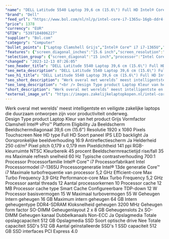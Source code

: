 ```yaml
---
"name": "DELL Latitude 5540 Laptop 39,6 cm (15.6\") Full HD Intel® Core™ i7 i7-1365U 16 GB DDR4-SDRAM 512 GB SSD Wi-Fi 6E (802.11ax) Windows 11 Pro Grijs"
"brand": "Dell"
"feed_url": "https://www.bol.com/nl/nl/p/intel-core-i7-1365u-16gb-ddr4-sdram-512gb-ssd-39-6-cm-full-hd-1920-x-1080-ips-intel-iris-xe-graphics-lan-wlan-webcam-windows-11-pro-64-bit/9300000148468887"
"price": 1378
"currency": "EUR"
"GTIN": "5397184806227"
"supplier": "Bol.com"
"category": "Computer"
"bullet_points": ["Laptop Clamshell Grijs","Intel® Core™ i7 i7-1365U","39,6 cm (15.6\") Full HD 1920 x 1080 Pixels IPS LED backlight 16:9","16 GB DDR4-SDRAM 3200 MHz 2 x 8 GB","512 GB SSD","Intel Iris Xe Graphics","Wi-Fi 6E (802.11ax) Ethernet LAN 10,100,1000 Mbit/s Bluetooth","Lithium-Ion (Li-Ion) 54 Wh 65 W","Windows 11 Pro 64-bit"]
"features": {"screen_diagonal_inches":"15.6 inch","screen_resolution":"1920 x 1080 Pixels","processor_family":"Intel® Core™ i7","memory_size":"16 GB","memory_type":"DDR4-SDRAM","total_storage_space":"512 GB","operating_system":"Windows","battery_capacity":"54 Wh","width":"357,8 mm","depth":"233,3 mm","weight":"1,61 kg","graphics_card":"Intel Iris Xe Graphics"}
"selection_group": {"screen_diagonal":"15 inch","processor":"Intel Core i7","changed_price_past_3_days":false,"product_family":"Latitude"}
"changed": "2023-12-13 07:26:05"
"seo_header_title": "DELL Latitude 5540 Laptop 39,6 cm (15.6\") Full HD Intel® Core™ i7 i7-1365U 16 GB DDR4-SDRAM 512 GB SSD Wi-Fi 6E (802.11ax) Windows 11 Pro Grijs"
"seo_meta_description": "DELL Latitude 5540 Laptop 39,6 cm (15.6\") Full HD Intel® Core™ i7 i7-1365U 16 GB DDR4-SDRAM 512 GB SSD Wi-Fi 6E (802.11ax) Windows 11 Pro Grijs"
"seo_h1_title": "DELL Latitude 5540 Laptop 39,6 cm (15.6\") Full HD Intel® Core™ i7 i7-1365U 16 GB DDR4-SDRAM 512 GB SSD Wi-Fi 6E (802.11ax) Windows 11 Pro Grijs"
"seo_short_description": "Werk overal met werelds’ meest intelligentste en veiligste zakelijke laptops die duurzaam ontworpen zijn voor productiviteit onderweg."
"seo_long_description": "<br /> Design Type product Laptop Kleur van het product Grijs Vormfactor Clamshell Intel® vPro™ Platform Eligibility Ja Beeldscherm Beeldschermdiagonaal 39,6 cm (15. 6\") Resolutie 1920 x 1080 Pixels Touchscreen Nee HD type Full HD Soort paneel IPS LED backlight Ja Oorspronkelijke beeldverhouding 16:9 Antireflectiescherm Ja Helderheid 250 cd/m² Pixel pitch 0,179 x 0,179 mm Pixeldichtheid 141 ppi RGB-kleurruimte NTSC Kleurbereik 45 procent Beeldschermreactietijd rise/fall 35 ms Maximale refresh snelheid 60 Hz Typische contrastverhouding 700:1 Processor Processorfamilie Intel® Core™ i7 Processorfabrikant Intel Processormodel i7-1365U Processorgeneratie Intel® 13de generatie Core™ i7 Maximale turbofrequentie van processor 5,2 GHz Efficient-core Max Turbo Frequency 3,9 GHz Performance-core Max Turbo Frequency 5,2 GHz Processor aantal threads 12 Aantal processorkernen 10 Processor cache 12 MB Processor cache type Smart Cache Configureerbare TDP-down 12 W Processor basisvermogen 15 W Maximaal turbovermogen 55 W Geheugen Intern geheugen 16 GB Maximum intern geheugen 64 GB Intern geheugentype DDR4-SDRAM Kloksnelheid geheugen 3200 MHz Geheugen form factor SO-DIMM Geheugenlayout 2 x 8 GB Geheugenslots 2x SO-DIMM Geheugen kanaal Dubbelkanaals Non-ECC Ja Opslagmedia Totale opslagcapaciteit 512 GB Opslagmedia SSD Soort optische drive Nee Totale capaciteit SSD's 512 GB Aantal geïnstalleerde SSD's 1 SSD capaciteit 512 GB SSD interfaces PCI Express 4. 0"
"short_description": "Werk overal met werelds’ meest intelligentste en veiligste zakelijke laptops die duurzaam ontworpen zijn voor productiviteit onderweg. Design Type product Laptop Kleur van het product Grijs Vormfactor Clamshell Intel® vPro™ Platform Eligibility Ja Beeldscherm Beeldschermdiagonaal 39,6 cm (15.6\") Resolutie 1920 x 1080 Pixels Touchscreen Nee HD type Full HD Soort paneel IPS LED backlight Ja Oorspronkelijke beeldverhouding 16:9 Antireflectiescherm Ja Helderheid 250 cd/m² Pixel pitch 0,179 x 0,179 mm Pixeldichtheid 141 ppi RGB-kleurruimte NTSC Kleurbereik 45 procent Beeldschermreactietijd rise/fall 35 ms Maximale refresh snelheid 60 Hz Typische contrastverhouding 700:1 Processor Processorfamilie Intel® Core™ i7 Processorfabrikant Intel Processormodel i7-1365U Processorgeneratie Intel® 13de generatie Core™ i7 Maximale turbofrequentie van processor 5,2 GHz Efficient-core Max Turbo Frequency 3,9 GHz Performance-core Max Turbo Frequency 5,2 GHz Processor aantal threads 12 Aantal processorkernen 10 Processor cache 12 MB Processor cache type Smart Cache Configureerbare TDP-down 12 W Processor basisvermogen 15 W Maximaal turbovermogen 55 W Geheugen Intern geheugen 16 GB Maximum intern geheugen 64 GB Intern geheugentype DDR4-SDRAM Kloksnelheid geheugen 3200 MHz Geheugen form factor SO-DIMM Geheugenlayout 2 x 8 GB Geheugenslots 2x SO-DIMM Geheugen kanaal Dubbelkanaals Non-ECC Ja Opslagmedia Totale opslagcapaciteit 512 GB Opslagmedia SSD Soort optische drive Nee Totale capaciteit SSD's 512 GB Aantal geïnstalleerde SSD's 1 SSD capaciteit 512 GB SSD interfaces PCI Express 4.0"
"external_image_url": "https://images.zakelijkelaptopkopen.nl/intel-core-i7-1365u-16gb-ddr4-sdram-512gb-ssd-39-6-cm-full-hd-1920-x-1080-ips-intel-iris-xe-graphics-lan-wlan-webcam-windows-11-pro-64-bit.webp"
---
```


Werk overal met werelds’ meest intelligentste en veiligste zakelijke laptops die duurzaam ontworpen zijn voor productiviteit onderweg. <br /> Design Type product Laptop Kleur van het product Grijs Vormfactor Clamshell Intel® vPro™ Platform Eligibility Ja Beeldscherm Beeldschermdiagonaal 39,6 cm (15.6") Resolutie 1920 x 1080 Pixels Touchscreen Nee HD type Full HD Soort paneel IPS LED backlight Ja Oorspronkelijke beeldverhouding 16:9 Antireflectiescherm Ja Helderheid 250 cd/m² Pixel pitch 0,179 x 0,179 mm Pixeldichtheid 141 ppi RGB-kleurruimte NTSC Kleurbereik 45 procent Beeldschermreactietijd rise/fall 35 ms Maximale refresh snelheid 60 Hz Typische contrastverhouding 700:1 Processor Processorfamilie Intel® Core™ i7 Processorfabrikant Intel Processormodel i7-1365U Processorgeneratie Intel® 13de generatie Core™ i7 Maximale turbofrequentie van processor 5,2 GHz Efficient-core Max Turbo Frequency 3,9 GHz Performance-core Max Turbo Frequency 5,2 GHz Processor aantal threads 12 Aantal processorkernen 10 Processor cache 12 MB Processor cache type Smart Cache Configureerbare TDP-down 12 W Processor basisvermogen 15 W Maximaal turbovermogen 55 W Geheugen Intern geheugen 16 GB Maximum intern geheugen 64 GB Intern geheugentype DDR4-SDRAM Kloksnelheid geheugen 3200 MHz Geheugen form factor SO-DIMM Geheugenlayout 2 x 8 GB Geheugenslots 2x SO-DIMM Geheugen kanaal Dubbelkanaals Non-ECC Ja Opslagmedia Totale opslagcapaciteit 512 GB Opslagmedia SSD Soort optische drive Nee Totale capaciteit SSD's 512 GB Aantal geïnstalleerde SSD's 1 SSD capaciteit 512 GB SSD interfaces PCI Express 4.0
